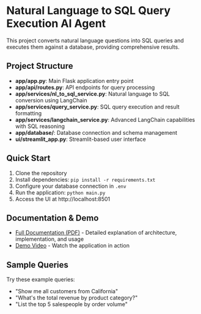 # Natural Language to SQL Query Execution AI Agent

This project converts natural language questions into SQL queries and executes them against a database, providing comprehensive results.

## Project Structure

- **app/app.py**: Main Flask application entry point
- **app/api/routes.py**: API endpoints for query processing
- **app/services/nl_to_sql_service.py**: Natural language to SQL conversion using LangChain
- **app/services/query_service.py**: SQL query execution and result formatting
- **app/services/langchain_service.py**: Advanced LangChain capabilities with SQL reasoning
- **app/database/**: Database connection and schema management
- **ui/streamlit_app.py**: Streamlit-based user interface

## Quick Start

1. Clone the repository
2. Install dependencies: `pip install -r requirements.txt`
3. Configure your database connection in `.env`
4. Run the application: `python main.py`
5. Access the UI at http://localhost:8501

## Documentation & Demo

- [Full Documentation (PDF)](link-to-your-documentation.pdf) - Detailed explanation of architecture, implementation, and usage
- [Demo Video](link-to-your-video) - Watch the application in action

## Sample Queries

Try these example queries:
- "Show me all customers from California"
- "What's the total revenue by product category?"
- "List the top 5 salespeople by order volume"
